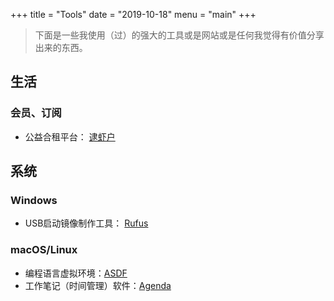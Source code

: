 +++
title = "Tools"
date = "2019-10-18"
menu = "main"
+++

> 下面是一些我使用（过）的强大的工具或是网站或是任何我觉得有价值分享出来的东西。



## 生活

### 会员、订阅

- 公益合租平台： [逮虾户](https://daixiahu.co/#/buses)


## 系统


### Windows

- USB启动镜像制作工具： [Rufus](https://rufus.ie)

### macOS/Linux

- 编程语言虚拟环境：[ASDF](https://asdf-vm.com/#/core-manage-asdf-vm)
- 工作笔记（时间管理）软件：[Agenda](https://apps.apple.com/us/app/agenda/id1287445660?mt=12)
